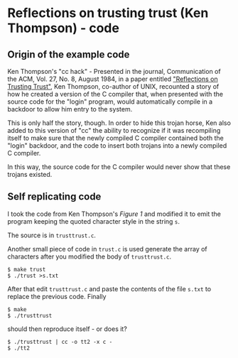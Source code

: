 # Reflections on trusting trust (Ken Thompson) - code

## Origin of the example code

Ken Thompson's "cc hack" - Presented in the journal, Communication of the ACM,
Vol. 27, No. 8, August 1984, in a paper entitled ["Reflections on Trusting Trust"](https://www.ece.cmu.edu/~ganger/712.fall02/papers/p761-thompson.pdf),
Ken Thompson, co-author of UNIX, recounted a story of how he created a version
of the C compiler that, when presented with the source code for the "login" program,
would automatically compile in a backdoor to allow him entry to the system.

This is only half the story, though. In order to hide this trojan horse, Ken also
added to this version of "cc" the ability to recognize if it was recompiling itself
to make sure that the newly compiled C compiler contained both the "login" backdoor,
and the code to insert both trojans into a newly compiled C compiler.

In this way, the source code for the C compiler would never show that these trojans existed. 

## Self replicating code

I took the code from Ken Thompson's *Figure 1* and modified it to emit
the program keeping the quoted character style in the string `s`.

The source is in `trusttrust.c`.

Another small piece of code in `trust.c` is used generate the array of characters
after you modified the body of `trusttrust.c`.

```
$ make trust
$ ./trust >s.txt
```
After that edit `trusttrust.c` and paste the contents of the file `s.txt` to
replace the previous code. Finally

```
$ make
$ ./trusttrust
```

should then reproduce itself - or does it?

```
$ ./trusttrust | cc -o tt2 -x c -
$ ./tt2
```
